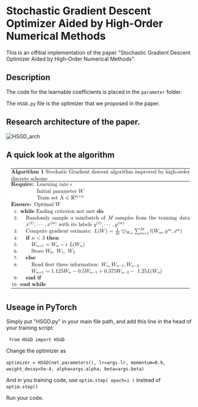 # Stochastic Gradient Descent Optimizer Aided by High-Order Numerical Methods
This is an offitial implementation of the paper "Stochastic Gradient Descent Optimizer Aided by High-Order Numerical Methods". 

## Description
The code for the learnable coefficients is placed in the `parameter` folder.

The `HSGD.py` file is the optimizer that we proposed in the paper.

## Research architecture of the paper.
![HSGD_arch](./image/HSDG_arch.png)

## A quick look at the algorithm
![HSGD algorithm](./image/HSGD_algo.png)

## Useage in PyTorch
Simply put "HSGD.py" in your main file path, and add this line in the head of your training script:

``` from HSGD import HSGD```

Change the optimizer as

``` optimizer = HSGD(net.parameters(), lr=args.lr, momentum=0.9, weight_decay=5e-4, alpha=args.alpha, beta=args.beta) ```

And in you training code, use `optim.step( epoch=i )` instead of `optim.step()`

Run your code. 
